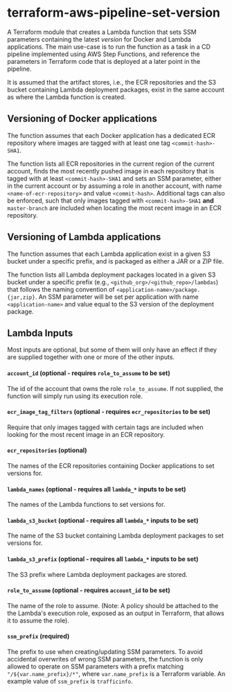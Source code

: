# terraform-aws-pipeline-set-version
A Terraform module that creates a Lambda function that sets SSM parameters containing the latest _version_ for Docker and Lambda applications. The main use-case is to run the function as a task in a CD pipeline implemented using AWS Step Functions, and reference the parameters in Terraform code that is deployed at a later point in the pipeline.

It is assumed that the artifact stores, i.e., the ECR repositories and the S3 bucket containing Lambda deployment packages, exist in the same account as where the Lambda function is created.

## Versioning of Docker applications
The function assumes that each Docker application has a dedicated ECR repository where images are tagged with at least one tag `<commit-hash>-SHA1`.

The function lists all ECR repositories in the current region of the current account, finds the most recently pushed image in each repository that is tagged with at least `<commit-hash>-SHA1` and sets an SSM parameter, either in the current account or by assuming a role in another account, with name `<name-of-ecr-repository>` and value `<commit-hash>`. Additional tags can also be enforced, such that only images tagged with `<commit-hash>-SHA1` **and** `master-branch` are included when locating the most recent image in an ECR repository.

## Versioning of Lambda applications
The function assumes that each Lambda application exist in a given S3 bucket under a specific prefix, and is packaged as either a JAR or a ZIP file.

The function lists all Lambda deployment packages located in a given S3 bucket under a specific prefix (e.g., `<github_org>/<github_repo>/lambdas`) that follows the naming convention of `<application-name>/package.{jar,zip}`. An SSM parameter will be set per application with name `<application-name>` and value equal to the S3 version of the deployment package.

## Lambda Inputs
Most inputs are optional, but some of them will only have an effect if they are supplied together with one or more of the other inputs.

#### `account_id` (optional - requires `role_to_assume` to be set)
The id of the account that owns the role `role_to_assume`. If not supplied, the function will simply run using its execution role.

#### `ecr_image_tag_filters` (optional - requires `ecr_repositories` to be set)
Require that only images tagged with certain tags are included when looking for the most recent image in an ECR repository.

#### `ecr_repositories` (optional)
The names of the ECR repositories containing Docker applications to set versions for.

#### `lambda_names` (optional - requires all `lambda_*` inputs to be set)
The names of the Lambda functions to set versions for.

#### `lambda_s3_bucket` (optional - requires all `lambda_*` inputs to be set)
The name of the S3 bucket containing Lambda deployment packages to set versions for.

#### `lambda_s3_prefix` (optional - requires all `lambda_*` inputs to be set)
The S3 prefix where Lambda deployment packages are stored.

#### `role_to_assume` (optional - requires `account_id` to be set)
The name of the role to assume. (Note: A policy should be attached to the the Lambda's execution role, exposed as an output in Terraform, that allows it to assume the role).

#### `ssm_prefix` (required)
The prefix to use when creating/updating SSM parameters. To avoid accidental overwrites of wrong SSM parameters, the function is only allowed to operate on SSM parameters with a prefix matching `"/${var.name_prefix}/*"`, where `var.name_prefix` is a Terraform variable. An example value of `ssm_prefix` is `trafficinfo`.
